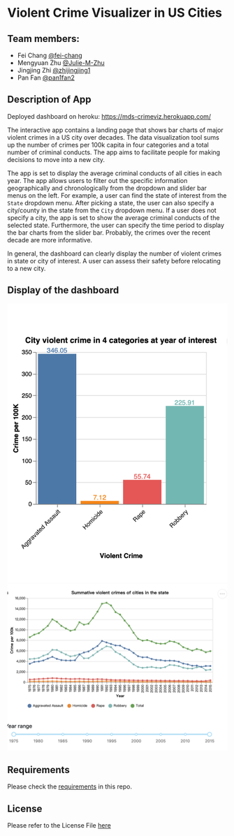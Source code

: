 # Violent Crime Visualizer in US Cities
## Team members: 
- Fei Chang [@fei-chang](https://github.com/fei-chang)
- Mengyuan Zhu [@Julie-M-Zhu](https://github.com/Julie-M-Zhu)
- Jingjing Zhi [@zhijingjing1](https://github.com/zhijingjing1)
- Pan Fan [@pan1fan2](https://github.com/pan1fan2)

## Description of App

Deployed dashboard on heroku: https://mds-crimeviz.herokuapp.com/

The interactive app contains a landing page that shows bar charts of major violent crimes in a US city over decades. The data visualization tool sums up the number of crimes per 100k capita in four categories and a total number of criminal conducts. The app aims to facilitate people for making decisions to move into a new city. 

The app is set to display the average criminal conducts of all cities in each year. The app allows users to filter out the specific information geographically and chronologically from the dropdown and slider bar menus on the left. For example, a user can find the state of interest from the `State` dropdown menu. After picking a state, the user can also specify a city/county in the state from the `City` dropdown menu. If a user does not specify a city, the app is set to show the average criminal conducts of the selected state. Furthermore, the user can specify the time period to display the bar charts from the slider bar. Probably, the crimes over the recent decade are more informative.

In general, the dashboard can clearly display the number of violent crimes in state or city of interest. A user can assess their safety before relocating to a new city.

## Display of the dashboard

![](dash_hist.png)
![](dash_line.png)

## Requirements

Please check the [requirements](https://github.com/UBC-MDS/mds532_viz_group25/blob/main/requirements.txt) in this repo.

## License

Please refer to the License File [here](https://github.com/UBC-MDS/mds532_viz_group25/blob/main/LICENSE)
